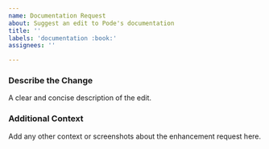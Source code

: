 ```yaml
---
name: Documentation Request
about: Suggest an edit to Pode's documentation
title: ''
labels: 'documentation :book:'
assignees: ''

---
```


### Describe the Change

A clear and concise description of the edit.

### Additional Context

Add any other context or screenshots about the enhancement request here.
